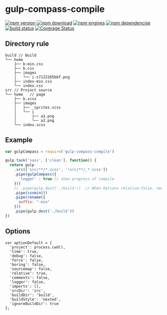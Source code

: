 gulp-compass-compile
====================

[![npm version](http://img.shields.io/npm/v/gulp-compass-compile.svg)](https://www.npmjs.org/package/gulp-compass-compile) [![npm download](http://img.shields.io/npm/dm/gulp-compass-compile.svg)](https://www.npmjs.org/package/gulp-compass-compile) [![npm engines](http://img.shields.io/node/v/gulp-compass-compile.svg)](https://www.npmjs.org/package/gulp-compass-compile) [![npm dependencise](https://david-dm.org/noyobo/gulp-compass-compile.svg)](https://david-dm.org/noyobo/gulp-compass-compile) [![build status](http://img.shields.io/travis/noyobo/gulp-compass-compile.svg)](https://travis-ci.org/noyobo/gulp-compass-compile) 
[![Coverage Status](https://img.shields.io/coveralls/noyobo/gulp-compass-compile.svg)](https://coveralls.io/r/noyobo/gulp-compass-compile)

## Directory rule 

```
build // Build
└── home
    ├── b-min.css
    ├── b.css
    ├── images
    │   └── i-s7122265bbf.png
    ├── index-min.css
    └── index.css
src // Project source
└── home   // page
    ├── b.scss
    ├── images
    │   ├── _sprites.scss
    │   └── i
    │       ├── a1.png
    │       └── a2.png
    └── index.scss
```

## Example

```javascript
var gulpCompass = require('gulp-compass-compile')

gulp.task('sass', ['clean'], function() {
  return gulp
    .src(['src/**/*.scss', '!src/**/_*.scss'])
    .pipe(gulpCompass({
      'logger' : true // show progress of compile
    }))
    // .pipe(gulp.dest('./build'))  // When Options relative:false, need overwrite the `buildDir` 
    .pipe(cssmin())
    .pipe(rename({
      suffix: "-min"
    }))
    .pipe(gulp.dest('./build'))
})
```

## Options

```
var optionDefault = {
  'project': process.cwd(),
  'time': true,
  'debug': false,
  'force': false,
  'boring': false,
  'sourcemap': false,
  'relative': true,
  'comments': false,
  'logger': false,
  'imports': [],
  'srcDir': 'src',
  'buildDir': 'build',
  'buildStyle': 'nested',
  'ignoreBuildDir': true
};
```
